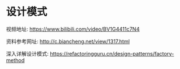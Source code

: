 # 设计模式
视频地址: https://www.bilibili.com/video/BV1G4411c7N4

资料参考网址: http://c.biancheng.net/view/1317.html

深入详解设计模式: https://refactoringguru.cn/design-patterns/factory-method